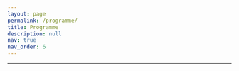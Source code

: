 ```yaml
---
layout: page
permalink: /programme/
title: Programme
description: null
nav: true
nav_order: 6
---
```


<hr>


<script src="https://code.jquery.com/jquery-3.6.0.min.js"></script>
<script src="https://cdn.jsdelivr.net/npm/typed.js@2.0.12"></script>
<script src="{{ site.baseurl | prepend: site.url }}/typing.js"></script>

